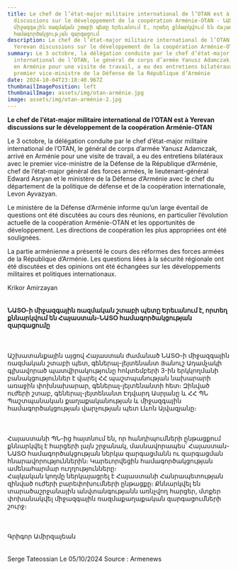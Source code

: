 ```yaml
---
title: Le chef de l’état-major militaire international de l’OTAN est à Yerevan
  discussions sur le développement de la coopération Arménie-OTAN - ՆԱՏՕ-ի
  միջազգային ռազմական շտաբի պետը Երեւանում է, որտեղ քննարկվում են Հայաստան-ՆԱՏՕ
  համագործակցության զարգացում
description: Le chef de l’état-major militaire international de l’OTAN est à
  Yerevan discussions sur le développement de la coopération Arménie-OTAN
summary: Le 3 octobre, la délégation conduite par le chef d’état-major militaire
  international de l’OTAN, le général de corps d’armée Yanusz Adamczak, arrivé
  en Arménie pour une visite de travail, a eu des entretiens bilatéraux avec le
  premier vice-ministre de la Défense de la République d’Arménie
date: 2024-10-04T23:18:40.967Z
thumbnailImagePosition: left
thumbnailImage: assets/img/otan-arménie.jpg
image: assets/img/otan-arménie-2.jpg
---
```

**Le chef de l’état-major militaire international de l’OTAN est à Yerevan discussions sur le développement de la coopération Arménie-OTAN**



Le 3 octobre, la délégation conduite par le chef d’état-major militaire international de l’OTAN, le général de corps d’armée Yanusz Adamczak, arrivé en Arménie pour une visite de travail, a eu des entretiens bilatéraux avec le premier vice-ministre de la Défense de la République d’Arménie, chef de l’état-major général des forces armées, le lieutenant-général Edward Asryan et le ministère de la Défense d’Arménie avec le chef du département de la politique de défense et de la coopération internationale, Levon Ayvazyan.



Le ministère de la Défense d’Arménie informe qu’un large éventail de questions ont été discutées au cours des réunions, en particulier l’évolution actuelle de la coopération Arménie-OTAN et les opportunités de développement. Les directions de coopération les plus appropriées ont été soulignées.

La partie arménienne a présenté le cours des réformes des forces armées de la République d’Arménie. Les questions liées à la sécurité régionale ont été discutées et des opinions ont été échangées sur les développements militaires et politiques internationaux.



Krikor Amirzayan\
\
\
**ՆԱՏՕ-ի միջազգային ռազմական շտաբի պետը Երեւանում է, որտեղ քննարկվում են Հայաստան-ՆԱՏՕ համագործակցության զարգացումը**\
\
\
\
Աշխատանքային այցով Հայաստան ժամանած ՆԱՏՕ-ի միջազգային ռազմական շտաբի պետ, գեներալ-լեյտենանտ Յանուշ Ադամչակի գլխավորած պատվիրակությունը հոկտեմբերի 3-ին երկկողմանի բանակցություններ է վարել ՀՀ պաշտպանության նախարարի առաջին փոխնախարար, գեներալ-լեյտենանտի հետ։ Զինված ուժերի շտաբ, գեներալ-լեյտենանտ Էդվարդ Ասրյանը և ՀՀ ՊՆ Պաշտպանական քաղաքականության և միջազգային համագործակցության վարչության պետ Լևոն Այվազյանը։\
\
\
\
Հայաստանի ՊՆ-ից հայտնում են, որ հանդիպումների ընթացքում քննարկվել է հարցերի լայն շրջանակ, մասնավորապես՝ Հայաստան-ՆԱՏՕ համագործակցության ներկա զարգացմանն ու զարգացման հնարավորություններին։ Կարեւորվեցին համագործակցության ամենահարմար ուղղությունները։\
Հայկական կողմը ներկայացրել է Հայաստանի Հանրապետության զինված ուժերի բարեփոխումների ընթացքը։ Քննարկվել են տարածաշրջանային անվտանգությանն առնչվող հարցեր, մտքեր փոխանակվել միջազգային ռազմաքաղաքական զարգացումների շուրջ։\
\
\
\
Գրիգոր Ամիրզայեան\
\
\
Serge Tateossian Le 05/10/2024 Source : Armenews